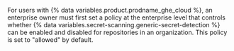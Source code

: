 For users with {% data variables.product.prodname_ghe_cloud %}, an enterprise owner must first set a policy at the enterprise level that controls whether {% data variables.secret-scanning.generic-secret-detection %} can be enabled and disabled for repositories in an organization. This policy is set to "allowed" by default.
